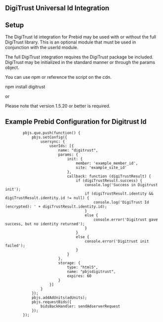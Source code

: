 ## DigiTrust Universal Id Integration

Setup
-----
The DigiTrust Id integration for Prebid may be used with or without the full
DigiTrust library. This is an optional module that must be used in conjunction
with the userId module.

The full DigiTrust integration requires the DigiTrust package be included.
DigiTrust may be initialized in the standard manner or through the params
object. 

You can use npm or reference the script on the cdn.

npm install digitrust

or

<script src="https://cdn.digitru.st/prod/1.5.20/digitrust.min.js"></script>

Please note that version 1.5.20 or better is required.



## Example Prebid Configuration for Digitrust Id
```
        pbjs.que.push(function() {
            pbjs.setConfig({
                usersync: {
                    userIds: [{
						name: "digitrust",
						params: {
							init: {
								member: 'example_member_id',
								site: 'example_site_id'
							},
							callback: function (digiTrustResult) {
								if (digiTrustResult.success) {
									console.log('Success in Digitrust init');
									if (digiTrustResult.identity && digiTrustResult.identity.id != null) {
										console.log('DigiTrust Id (encrypted): ' + digiTrustResult.identity.id);
									}
									else {
										console.error('Digitrust gave success, but no identity returned');
									}
								}
								else {
									console.error('Digitrust init failed');
								}
							}
						},
						storage: {
							type: "html5",
							name: "pbjsdigitrust",
							expires: 60
						}
					}]
                }
            });
            pbjs.addAdUnits(adUnits);
            pbjs.requestBids({
                bidsBackHandler: sendAdserverRequest
            });
        });

```




